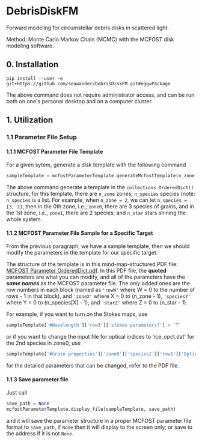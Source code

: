 # DebrisDiskFM
Forward modeling for circumstellar debris disks in scattered light.

Method: Monte Carlo Markov Chain (MCMC) with the MCFOST disk modeling software.

## 0. Installation
```pip install --user -e git+https://github.com/seawander/DebrisDiskFM.git#egg=Package```

The above command does not require administrator access, and can be run both on one's personal desktop and on a computer cluster.

## 1. Utilization
### 1.1 Parameter File Setup
#### 1.1.1 MCFOST Parameter File Template
For a given sytem, generate a disk template with the following command
```python
sampleTemplate = mcfostParameterTemplate.generateMcfostTemplate(n_zone = n_zone, n_species = n_species, n_star = n_star)
```
The above command generate a template in the ```collections.OrderedDict()``` structure, for this template, there are ```n_zone``` zones; ```n_species``` species (note: ```n_species``` is a list. For example, when ```n_zone = 2```, we can let ```n_species = [3, 2]```, then in the 0th zone, i.e., ```zone0```, there are 3 species of grains, and in the 1st zone, i.e., ```zone1```, there are 2 species; and ```n_star``` stars shining the whole system.
#### 1.1.2 MCFOST Parameter File Sample for a Specific Target
From the previous paragraph, we have a sample template, then we should modify the parameters in the template for our specific target.

The structure of the template is in this mind-map-structured PDF file: [MCFOST Parameter OrderedDict.pdf](https://github.com/seawander/DebrisDiskFM/blob/master/MCFOST%20Parameter%20OrderedDict.pdf). In this PDF file, the **quoted** parameters are what you can modify, and all of the parameters have the ***same names*** as the MCFOST parameter file. The *only* added ones are the row numbers in each block (named as ```'rowW'``` where W = 0 to the number of rows - 1 in that block), and ```'zoneX'``` where X = 0 to (n_zone - 1), ```'speciesY'``` where Y = 0 to (n_species[X] - 1), and ```'starZ'``` where Z = 0 to (n_star - 1).

For example, if you want to turn on the Stokes maps, use 
```python
sampleTemplate['#Wavelength']['row3']['stokes parameters?'] = 'T'
```

or if you want to change the input file for optical indices to 'ice_opct.dat' for the 2nd species in zone0, use

```python
sampleTemplate['#Grain properties']['zone0']['species2']['row1']['Optical indices file'] = 'ice_opct.dat'
```

for the detailed parameters that can be changed, refer to the PDF file.

#### 1.1.3 Save parameter file
Just call 
```python
save_path = None
mcfostParameterTemplate.display_file(sampleTemplate, save_path)
```
and it will save the parameter structure in a proper MCFOST parameter file format to ```save_path```, if ```None``` then it will display to the screen only; or save to the address if it is not ```None```.
